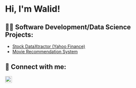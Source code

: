 <h1>Hi, I'm Walid! </h1>

<h2>👨‍💻 Software Development/Data Science Projects:</h2>

  - [Stock DataXtractor (Yahoo Finance)](https://github.com/welsayed/Stock-DataXtractor)
  - [Movie Recommendation System](https://github.com/welsayed/Movie-Recommendation-System)
    
<h2> 🤳 Connect with me:</h2>

[<img align="left" alt="welsayed | LinkedIn" width="22px" src="https://cdn.jsdelivr.net/npm/simple-icons@v3/icons/linkedin.svg" />][linkedin]

[linkedin]: https://linkedin.com/in/w-elsayed
